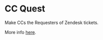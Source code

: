 # CC Quest

Make CCs the Requesters of Zendesk tickets.

More info [here](https://aculligan.github.io/work/ccquest).

